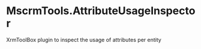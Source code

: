 # MscrmTools.AttributeUsageInspector
XrmToolBox plugin to inspect the usage of attributes per entity

